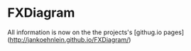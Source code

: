 # FXDiagram

All information is now on the the projects's [githug.io pages] (http://jankoehnlein.github.io/FXDiagram/) 
